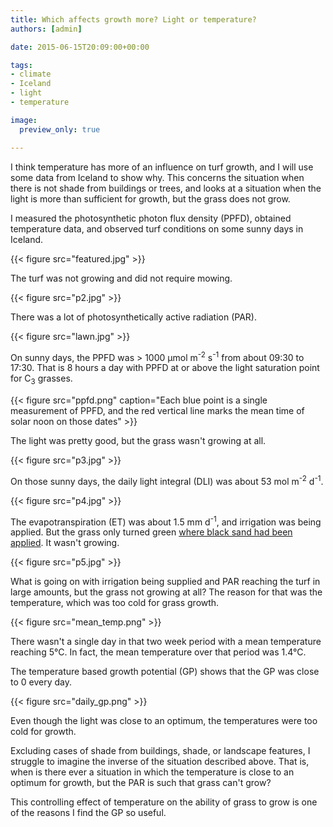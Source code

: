 ```yaml
---
title: Which affects growth more? Light or temperature?
authors: [admin] 

date: 2015-06-15T20:09:00+00:00

tags:
- climate
- Iceland
- light
- temperature

image:
  preview_only: true

---
```


I think temperature has more of an influence on turf growth, and I will use some data from Iceland to show why. This concerns the situation when there is not shade from buildings or trees, and looks at a situation when the light is more than sufficient for growth, but the grass does not grow.

I measured the photosynthetic photon flux density (PPFD), obtained temperature data, and observed turf conditions on some sunny days in Iceland.

{{< figure src="featured.jpg" >}}

The turf was not growing and did not require mowing.

{{< figure src="p2.jpg" >}}

There was a lot of photosynthetically active radiation (PAR).

{{< figure src="lawn.jpg" >}}

On sunny days, the PPFD was > 1000 µmol m<sup>-2</sup> s<sup>-1</sup> from about 09:30 to 17:30. That is 8 hours a day with PPFD at or above the light saturation point for C<sub>3</sub> grasses.

{{< figure src="ppfd.png" caption="Each blue point is a single measurement of PPFD, and the red vertical line marks the mean time of solar noon on those dates" >}}

The light was pretty good, but the grass wasn't growing at all.

{{< figure src="p3.jpg" >}}

On those sunny days, the daily light integral (DLI) was about 53 mol m<sup>-2</sup> d<sup>-1</sup>.

{{< figure src="p4.jpg" >}}

The evapotranspiration (ET) was about 1.5 mm d<sup>-1</sup>, and irrigation was being applied. But the grass only turned green [where black sand had been applied](http://www.blog.asianturfgrass.com/2015/06/turfgrass-mystery-the-case-of-the-greener-grass-on-the-greens.html). It wasn't growing.

{{< figure src="p5.jpg" >}}

What is going on with irrigation being supplied and PAR reaching the turf in large amounts, but the grass not growing at all? The reason for that was the temperature, which was too cold for grass growth.

{{< figure src="mean_temp.png" >}}

There wasn't a single day in that two week period with a mean temperature reaching 5°C. In fact, the mean temperature over that period was 1.4°C.

The temperature based growth potential (GP) shows that the GP was close to 0 every day.

{{< figure src="daily_gp.png" >}}

Even though the light was close to an optimum, the temperatures were too cold for growth.

Excluding cases of shade from buildings, shade, or landscape features, I struggle to imagine the inverse of the situation described above. That is, when is there ever a situation in which the temperature is close to an optimum for growth, but the PAR is such that grass can't grow?

This controlling effect of temperature on the ability of grass to grow is one of the reasons I find the GP so useful.
